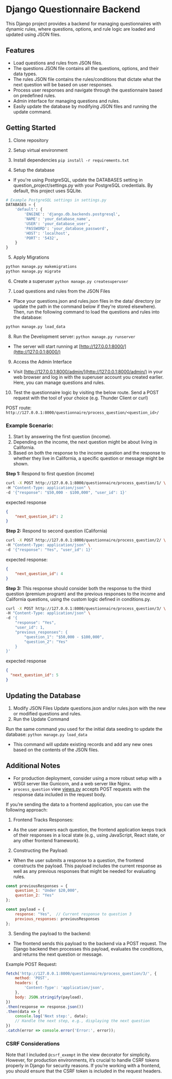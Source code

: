 # Django Questionnaire Backend

This Django project provides a backend for managing questionnaires with dynamic rules, where questions, options, and rule logic are loaded and updated using JSON files.

## Features

- Load questions and rules from JSON files.
- The questions JSON file contains all the questions, options, and their data types.
- The rules JSON file contains the rules/conditions that dictate what the next question will be based on user responses.
- Process user responses and navigate through the questionnaire based on predefined rules.
- Admin interface for managing questions and rules.
- Easily update the database by modifying JSON files and running the update command.

## Getting Started

1. Clone repository

2. Setup virtual environment

3. Install dependencies `pip install -r requirements.txt`

4. Setup the database

  - If you're using PostgreSQL, update the DATABASES setting in question_project/settings.py with your PostgreSQL credentials. By default, this project uses SQLite.

```python
# Example PostgreSQL settings in settings.py
DATABASES = {
    'default': {
        'ENGINE': 'django.db.backends.postgresql',
        'NAME': 'your_database_name',
        'USER': 'your_database_user',
        'PASSWORD': 'your_database_password',
        'HOST': 'localhost',
        'PORT': '5432',
    }
}
```

5. Apply Migrations

```bash
python manage.py makemigrations
python manage.py migrate
```

6. Create a superuser `python manage.py createsuperuser`

7. Load questions and rules from the JSON Files

  - Place your questions.json and rules.json files in the data/ directory (or update the path in the command below if they're stored elsewhere). Then, run the following command to load the questions and rules into the database:

```bash
python manage.py load_data
```

8. Run the Development server: `python manage.py runserver`

  - The server will start running at [http://127.0.0.1:8000/](http://127.0.0.1:8000/)

9. Access the Admin Interface

  - Visit [http://127.0.0.1:8000/admin/](http://127.0.0.1:8000/admin/) in your web browser and log in with the superuser account you created earlier. Here, you can manage questions and rules.

10. Test the questionnaire logic by visiting the below route. Send a POST request with the tool of your choice (e.g. Thunder Client or curl)

POST route: `http://127.0.0.1:8000/questionnaire/process_question/<question_id>/`

### Example Scenario:

1. Start by answering the first question (income).
2. Depending on the income, the next question might be about living in California.
3. Based on both the response to the income question and the response to whether they live in California, a specific question or message might be shown.

**Step 1:** Respond to first question (income)

```bash
curl -X POST http://127.0.0.1:8000/questionnaire/process_question/1/ \
-H "Content-Type: application/json" \
-d '{"response": "$50,000 - $100,000", "user_id": 1}'

```

expected response

```json
{
    "next_question_id": 2
}
```

**Step 2:** Respond to second question (California)

```bash
curl -X POST http://127.0.0.1:8000/questionnaire/process_question/2/ \
-H "Content-Type: application/json" \
-d '{"response": "Yes", "user_id": 1}'
```

expected response:

```json
{
    "next_question_id": 4
}
```

**Step 3:** This response should consider both the response to the third question (premium program) and the previous responses to the income and California questions, using the custom logic defined in conditions.py.

```bash
curl -X POST http://127.0.0.1:8000/questionnaire/process_question/3/ \
-H "Content-Type: application/json" \
-d '{
    "response": "Yes",
    "user_id": 1,
    "previous_responses": {
        "question_1": "$50,000 - $100,000",
        "question_2": "Yes"
    }
}'
```

expected response

```json
{
  "next_question_id": 5
}
```

## Updating the Database

1. Modify JSON Files
Update questions.json and/or rules.json with the new or modified questions and rules.
2. Run the Update Command

Run the same command you used for the initial data seeding to update the database: `python manage.py load_data`

  - This command will update existing records and add any new ones based on the contents of the JSON files.

## Additional Notes

- For production deployment, consider using a more robust setup with a WSGI server like Gunicorn, and a web server like Nginx.
- `process_question` view [views.py](./question_project/questionnaire/views.py) accepts POST requests with the response data included in the request body.

If you’re sending the data to a frontend application, you can use the following approach:

1. Frontend Tracks Responses:

  - As the user answers each question, the frontend application keeps track of their responses in a local state (e.g., using JavaScript, React state, or any other frontend framework).

2. Constructing the Payload:

  - When the user submits a response to a question, the frontend constructs the payload. This payload includes the current response as well as any previous responses that might be needed for evaluating rules.

```javascript
const previousResponses = {
    question_1: "Under $20,000",
    question_2: "Yes"
};

const payload = {
    response: "Yes",  // Current response to question 3
    previous_responses: previousResponses
};
```

3. Sending the payload to the backend:

  - The frontend sends this payload to the backend via a POST request. The Django backend then processes this payload, evaluates the conditions, and returns the next question or message.

Example POST Request:

```javascript
fetch('http://127.0.0.1:8000/questionnaire/process_question/3/', {
    method: 'POST',
    headers: {
        'Content-Type': 'application/json',
    },
    body: JSON.stringify(payload),
})
.then(response => response.json())
.then(data => {
    console.log('Next step:', data);
    // Handle the next step, e.g., displaying the next question
})
.catch(error => console.error('Error:', error));

```

### CSRF Considerations

Note that I included `@csrf_exempt` in the view decorator for simplicity. However, for production environments, it’s crucial to handle CSRF tokens properly in Django for security reasons. If you’re working with a frontend, you should ensure that the CSRF token is included in the request headers.
